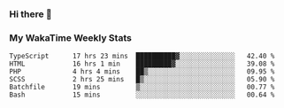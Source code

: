 ### Hi there 👋

<!--
**royschrauwen/royschrauwen** is a ✨ _special_ ✨ repository because its `README.md` (this file) appears on your GitHub profile.

Here are some ideas to get you started:

- 🔭 I’m currently working on ...
- 🌱 I’m currently learning ...
- 👯 I’m looking to collaborate on ...
- 🤔 I’m looking for help with ...
- 💬 Ask me about ...
- 📫 How to reach me: ...
- 😄 Pronouns: ...
- ⚡ Fun fact: ...
-->


### My WakaTime Weekly Stats
<!--START_SECTION:waka-->

```text
TypeScript      17 hrs 23 mins  ██████████▓░░░░░░░░░░░░░░   42.40 %
HTML            16 hrs 1 min    █████████▓░░░░░░░░░░░░░░░   39.08 %
PHP             4 hrs 4 mins    ██▒░░░░░░░░░░░░░░░░░░░░░░   09.95 %
SCSS            2 hrs 25 mins   █▒░░░░░░░░░░░░░░░░░░░░░░░   05.90 %
Batchfile       19 mins         ▒░░░░░░░░░░░░░░░░░░░░░░░░   00.77 %
Bash            15 mins         ░░░░░░░░░░░░░░░░░░░░░░░░░   00.64 %
```

<!--END_SECTION:waka-->
